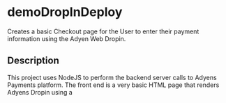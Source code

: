 # demoDropInDeploy

Creates a basic Checkout page for the User to enter their payment information using the Adyen Web Dropin. 

## Description
This project uses NodeJS to perform the backend server calls to Adyens Payments platform. The front end is a very basic HTML page that renders Adyens Dropin using a <script> tag  

## Getting Started
Before getting started,please refer to [Adyen Drop in Solution](https://docs.adyen.com/online-payments/drop-in-web).
  


### Requirements
NodeJS version 10

### Dependencies

Node Depedencies located in the [package.json](https://github.com/syasu916/demoDropInDeploy/blob/main/package.json)
* dotenv
* express
* morgan
* node-fetch
* uuid

### Installing
1) Edit the [config.env](https://github.com/syasu916/demoDropInDeploy/blob/main/config.env) with you [Adyen API Credentials](https://docs.adyen.com/development-resources/api-credentials#new-credential)
  * AYDEN_API_KEY="YOUR_API_KEY"
  * AYDEN_MERCHANT_ACCOUNT="MERCHANT_ACCOUNT"
  * AYDEN_CLIENT_KEY="CLIENT_KEY"
  
```
npm install
````
### Executing program
To run the program call npm start. 
```
npm start
```
Once your server has started, http://localhost:3000/
```
> node server.js
Server running on Port 3000
```
If your page does not load, please check the server log. If the error message appears update the the [config.env](https://github.com/syasu916/demoDropInDeploy/blob/main/config.env) with you [Adyen API Credentials](https://docs.adyen.com/development-resources/api-credentials#new-credential)
```
  { status: 401,
  errorCode: '000',
  message: 'HTTP Status Response - Unauthorized',
  errorType: 'security' }
```
## Version History

* 0.1
    * Initial Release

## License

This project is licensed under the [Scott Y] License - see the LICENSE.md file for deta
